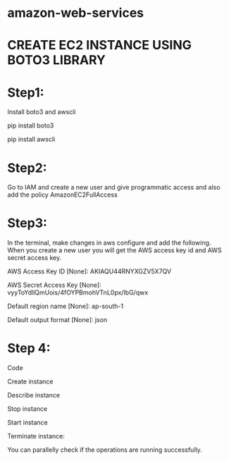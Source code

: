 # amazon-web-services

# CREATE EC2 INSTANCE USING BOTO3 LIBRARY

# Step1:
Install boto3 and awscli

pip install boto3

pip install awscli



# Step2: 
Go to IAM and create a new user and give programmatic access and also add the policy AmazonEC2FullAccess
    
# Step3: 
In the terminal, make changes in aws configure and add the following.
When you create a new  user you will get the AWS access key id and AWS secret access key.

AWS Access Key ID [None]: AKIAQU44RNYXGZV5X7QV

AWS Secret Access Key [None]: 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

Default region name [None]: ap-south-1

Default output format [None]: json


# Step 4:
Code

Create instance

Describe instance

Stop instance

Start instance

Terminate instance:

You can parallelly check if the operations are running successfully.


